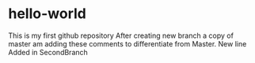 # hello-world
This is my first github repository
After creating new branch a copy of master am adding these comments to differentiate from Master.
New line
Added in SecondBranch 
